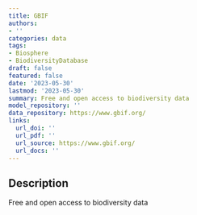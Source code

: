 ```yaml
---
title: GBIF
authors:
- ''
categories: data
tags:
- Biosphere
- BiodiversityDatabase
draft: false
featured: false
date: '2023-05-30'
lastmod: '2023-05-30'
summary: Free and open access to biodiversity data
model_repository: ''
data_repository: https://www.gbif.org/
links:
  url_doi: ''
  url_pdf: ''
  url_source: https://www.gbif.org/
  url_docs: ''
---
```


## Description

Free and open access to biodiversity data

